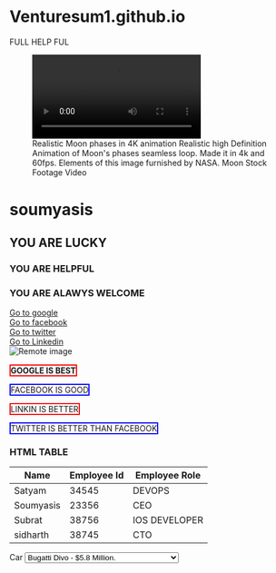 # Venturesum1.github.io
FULL HELP FUL<br>
<!DOCTYPE html>
<html lang="en">
<head>
    <meta charset="UTF-8">
    <meta http-equiv="X-UA-Compatible" content="IE=edge">
    <meta name="viewport" content="width=device-width, initial-scale=1.0">
    <title>Heading Paragraphs and Emmet</title>
</head>
<body>
    <figure role="figure"><video style="width:70%;height:auto" role="video" src="https://media.istockphoto.com/videos/realistic-moon-phases-in-4k-animation-video-id1263945217" alt="Realistic Moon phases in 4K animation Realistic high Definition Animation of Moon's phases seamless loop. Made it in 4k and 60fps. Elements of this image furnished by NASA. Moon Stock Footage Video" controls="" controlslist="nodownload" autoplay="" loop=""></video><figcaption data-testid="figcaption">Realistic Moon phases in 4K animation Realistic high Definition Animation of Moon's phases seamless loop. Made it in 4k and 60fps. Elements of this image furnished by NASA. Moon Stock Footage Video</figcaption></figure>
    <h1>soumyasis</h1>
    <h2>YOU ARE LUCKY</h2>
    <h3>YOU ARE HELPFUL</h3>
    <h3>YOU ARE ALAWYS WELCOME </h3>
   
   <a href="https://google.com" target="_blank">Go to google</a><br>
    <a href="https://facebook.com" target="_blank">Go to facebook</a><br>
    <a href="https://twitter.com" target="_blank">Go to twitter</a><br>
    <a href="https://linkedin.com" target="_blank">Go to Linkedin</a><br>
        <img src="https://source.unsplash.com/user/erondu/600x200" alt="Remote image"><br>
   <br><strong style="border:2px solid red;">GOOGLE IS BEST</strong><br>
    <br><a style="border:2px solid blue;">FACEBOOK IS GOOD </a><br>
    <br><span style="border:2px solid red;">LINKIN IS BETTER</span><br>
    <br><span style="border:2px solid blue;">TWITTER IS BETTER THAN FACEBOOK</span>
    </ol>
    <h3>HTML TABLE</h3>
    <table>
        <thead>
            <tr>
                <th>Name</th>
                <th>Employee Id</th>
                <th>Employee Role</th>
            </tr>
        </thead>
        <tbody>
            <tr>
                <td>Satyam</td>
                <td>34545</td>
                <td>DEVOPS</td>
            </tr>
            <tr>
                <td>Soumyasis</td>
                <td>23356</td>
                <td>CEO</td>
            </tr>
            <tr>
                <td>Subrat</td>
                <td>38756</td>
                <td>IOS DEVELOPER</td>
            </tr>
            <tr>
                <td>sidharth</td>
                <td>38745</td>
                <td> CTO</td>
            </tr>
        </tbody>
    </table>
          <div>
             <label for="car">Car</label>
             <select name="mycar" id="Car">
                <option value="ind">Bugatti Divo - $5.8 Million.</option>
                <option value="stf">Lamborghini Veneno - $4.5 Million.</option>
                <option value="sef">Mercedes-Maybach Exelero - $8.0 Million.</option>
                <option value="sff">Bugatti La Voiture Noire - $18.7 Million.</option>
             </select>
           </div>
          <script type="text/javascript">
$Nav.importEvent('navbarJS-beaconbelt');
$Nav.declare('img.sprite', {
  'png32': 'https://images-eu.ssl-images-amazon.com/images/G/31/gno/sprites/nav-sprite-global-1x-hm-dsk-reorg._CB405936311_.png',
  'png32-2x': 'https://images-eu.ssl-images-amazon.com/images/G/31/gno/sprites/nav-sprite-global-2x-hm-dsk-reorg._CB405936311_.png'
});
$Nav.declare('img.timeline', {
  'timeline-icon-2x': 'https://images-eu.ssl-images-amazon.com/images/G/31/gno/sprites/timeline_sprite_2x._CB443580981_.png'
});
window._navbarSpriteUrl = 'https://images-eu.ssl-images-amazon.com/images/G/31/gno/sprites/nav-sprite-global-1x-hm-dsk-reorg._CB405936311_.png';
$Nav.declare('img.pixel', 'https://images-eu.ssl-images-amazon.com/images/G/31/x-locale/common/transparent-pixel._CB485934990_.gif');
</script>
</body>
</html>
